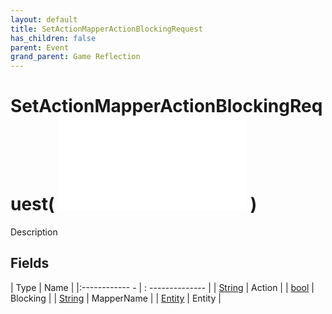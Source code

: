 ```yaml
---
layout: default
title: SetActionMapperActionBlockingRequest
has_children: false
parent: Event
grand_parent: Game Reflection
---
```

# SetActionMapperActionBlockingRequest( ![ EntityEventBase ](game-reflection/events/entity_event_base.md) )
Description 

## Fields
| Type | Name |
|:------------ - | : -------------- |
| [String](game-reflection/components/string.md) | Action |
| [bool](game-reflection/components/bool.md) | Blocking |
| [String](game-reflection/components/string.md) | MapperName |
| [Entity](game-reflection/classes/entity.md) | Entity |
